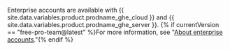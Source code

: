 Enterprise accounts are available with {{ site.data.variables.product.prodname_ghe_cloud }} and {{ site.data.variables.product.prodname_ghe_server }}. {% if currentVersion == "free-pro-team@latest" %}For more information, see "[About enterprise accounts](/articles/about-enterprise-accounts)."{% endif %}
